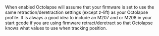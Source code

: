 When enabled Octolapse will assume that your firmware is set to use the same retraction/deretraction settings (except z-lift) as your Octolapse profile. It is always a good idea to include an M207 and or M208 in your start gcode if you are using firmware retract/deretract so that Octolapse knows what values to use when tracking position.
